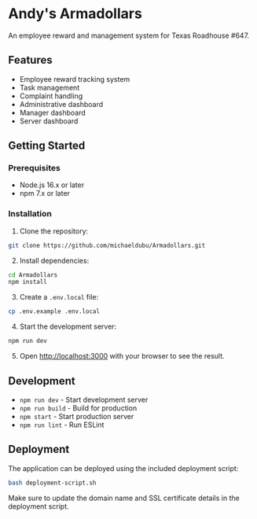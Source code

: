 # Andy's Armadollars

An employee reward and management system for Texas Roadhouse #647.

## Features

- Employee reward tracking system
- Task management
- Complaint handling
- Administrative dashboard
- Manager dashboard
- Server dashboard

## Getting Started

### Prerequisites

- Node.js 16.x or later
- npm 7.x or later

### Installation

1. Clone the repository:
```bash
git clone https://github.com/michaeldubu/Armadollars.git
```

2. Install dependencies:
```bash
cd Armadollars
npm install
```

3. Create a `.env.local` file:
```bash
cp .env.example .env.local
```

4. Start the development server:
```bash
npm run dev
```

5. Open [http://localhost:3000](http://localhost:3000) with your browser to see the result.

## Development

- `npm run dev` - Start development server
- `npm run build` - Build for production
- `npm start` - Start production server
- `npm run lint` - Run ESLint

## Deployment

The application can be deployed using the included deployment script:
```bash
bash deployment-script.sh
```

Make sure to update the domain name and SSL certificate details in the deployment script.
